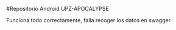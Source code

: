 #Repositorio Android UPZ-APOCALYPSE

Funciona todo correctamente, falla recoger los datos en swagger